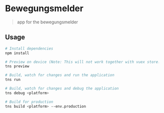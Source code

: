 # Bewegungsmelder

> app for the bewegungsmelder

## Usage

``` bash
# Install dependencies
npm install

# Preview on device (Note: This will not work together with vuex store!)
tns preview

# Build, watch for changes and run the application
tns run

# Build, watch for changes and debug the application
tns debug <platform>

# Build for production
tns build <platform> --env.production

```
